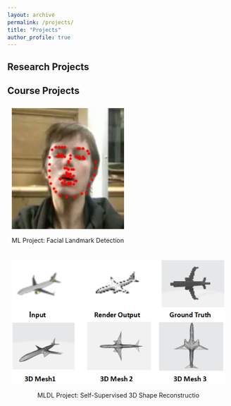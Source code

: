 ```yaml
---
layout: archive
permalink: /projects/
title: "Projects"
author_profile: true
---
```



## Research Projects



## Course Projects
<div style="display: flex; flex-wrap: wrap; justify-content: flex-start;">
    <div style="margin: 10px; ; text-align: center">
        <a href="https://github.com/RuolingFan/Facial-Landmark-Detection">
            <img src="../images/project_img/facial.png" alt="Project 1" style="width: 100%;">
        </a>
        <p>ML Project: Facial Landmark Detection</p>
    </div>
    <div style="margin: 10px; ; text-align: center">
            <a href="https://github.com/RuolingFan/Facial-Landmark-Detection">
                <img src="../images/project_img/3d_reconstruction.png" alt="Project 2" style="width: 100%;">
            </a>
            <p>MLDL Project: Self-Supervised 3D Shape Reconstructio</p>
    </div>
</div>



